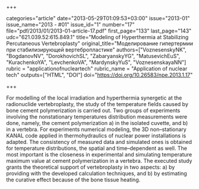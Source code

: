 +++

categories="article"
date="2013-05-29T01:09:53+03:00"
issue="2013-01"
issue_name="2013 - #01"
issue_id="1"
number="17"
file="pdf/2013/01/2013-01-article-17.pdf"
first_page="133"
last_page="143"
udc="621.039.52:615.849.1"
title="Modeling of Hyperthermia at Stabilizing Percutaneous Vertebroplasty"
original_title="Моделирование гипертермии при стабилизирующей вертебропластике"
authors=["VoznesenskyNK", "BogdanovNV", "DorokhovichSL", "ZabaryanskyYG", "MatusevichEuS", "KurachenkoYA", "LevchenkoVA", "MardynskyYuS", "VoznesenskayaNN"]
rubric = "applicationofnucleartech"
rubric_name = "Application of nuclear tech"
outputs=["HTML", "DOI"]
doi="https://doi.org/10.26583/npe.2013.1.17"

+++

For modelling of the local irradiation and hyperthermia synergetic at the radionuclide vertebroplasty, the study of the temperature fields caused by bone cement polymerization is carried out. Two groups of experiments involving the nonstationary temperatures distribution measurements were done, namely, the cement polymerization a) in the isolated cuvette, and b) in a vertebra. For experiments numerical modeling, the 3D non–stationary KANAL code applied in thermohydraulics of nuclear power installations is adapted. The consistency of measured data and simulated ones is obtained for temperature distributions, the spatial and time–dependent as well. The most important is the closeness in experimental and simulating temperature maximum value at cement polymerization in a vertebra. The executed study grants the theoretical support of vertebroplasty in two aspects: a) by providing with the developed calculation techniques, and b) by estimating the curative effect because of the bone tissue heating.
